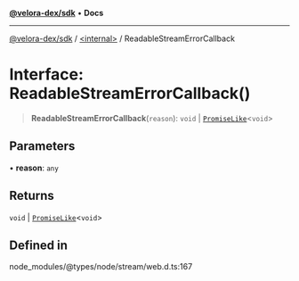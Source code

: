 [**@velora-dex/sdk**](../../README.md) • **Docs**

***

[@velora-dex/sdk](../../globals.md) / [\<internal\>](../README.md) / ReadableStreamErrorCallback

# Interface: ReadableStreamErrorCallback()

> **ReadableStreamErrorCallback**(`reason`): `void` \| [`PromiseLike`](PromiseLike.md)\<`void`\>

## Parameters

• **reason**: `any`

## Returns

`void` \| [`PromiseLike`](PromiseLike.md)\<`void`\>

## Defined in

node\_modules/@types/node/stream/web.d.ts:167
